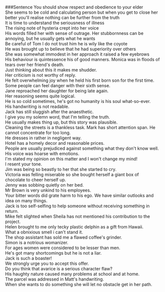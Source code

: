 ###Sentence
You should show respect and obedience to your elder  
She seems to be cold and calculating person but when you get to close her better you'll realise nothing can be further from the truth  
It is time to understand the seriousness of illness  
The rising note of hysteria crept into her voice  
His words filled her with sense of outrage.
Her stubbornness can be annoying, but he usually gets what he wants  
Be careful of Tom I do not trust him he is wily like the coyote  
He was brought up to believe that he had superiority over others  
She was somewhat immodest in her approach it raised a few eyebrows  
His behaviour is quintessence his of good manners. 
Monica was in floods of tears over her friend's death.  
Just thinking about this it makes me shudder.    
Her criticism is not worthy of reply.  
He felt overwhelming joy when he held his first born son for the first time.  
Some people can feel danger with their sixth sense.  
Jane reproached her daughter for being late again.  
Her reasoning seems quite logical.  
He is so cold sometimes, he's got no humanity is his soul what-so-ever.  
His handwriting is not readable.    
Jack has still sluggish after the  anaesthetic.  
I give you my solemn word, that I'm telling the truth.  
He usually makes thing up, but this story was plausible.  
Cleaning the streets is a thankless task.
Mark has short attention span.  He cannot concentrate for too long.    
He dresses in rather in negligent way.  
Hotel has a homely decor and reasonable prices.  
People are usually prejudiced against something what they don't know well.  
His voice was hoarse with emotions.  
I'm stated my opinion on this matter and I won't change my mind!       
I resent your tone.  
Jim was being so beastly to her that she started to cry.  
Victoria was felling miserable so she bought herself a giant box of chocolate to cheer herself up.  
Jenny was sobbing quietly on her bed.  
Mr Brown is very unkind to his employees.  
Your bitter words did grate harm to his ego. 
We have similar outlooks and idea on many things.  
Jack is too self-selfing to help someone without receiving something in return.  
Mike felt slighted when Sheila has not mentioned his contribution to the project.  
Helen brought to me only tecky plastic delphin as a gift from Hawaii.  
What a obnixious smell i can't stand it.      
The shop assistant has sold me a flawed coffee's grinder.  
Simon is a notrious womanizer.  
For ages women were considered to be lesser than men.  
He's got many shortcomings but he is not a liar.  
Jack is such a boaster!  
We strongly urge you to accept this offer.  
Do you think that avarice is a serious character flaw?  
His haughty nature caused many problems at school and at home.  
The parcel was addressed in Matt's handwriting.  
When she wants to do something she will let no obstacle get in her path.  


